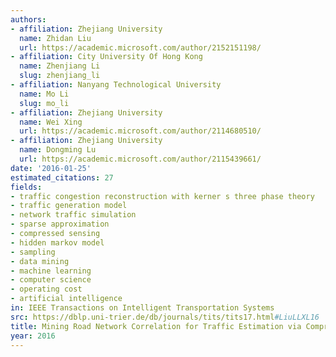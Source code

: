 ```yaml
---
authors:
- affiliation: Zhejiang University
  name: Zhidan Liu
  url: https://academic.microsoft.com/author/2152151198/
- affiliation: City University Of Hong Kong
  name: Zhenjiang Li
  slug: zhenjiang_li
- affiliation: Nanyang Technological University
  name: Mo Li
  slug: mo_li
- affiliation: Zhejiang University
  name: Wei Xing
  url: https://academic.microsoft.com/author/2114680510/
- affiliation: Zhejiang University
  name: Dongming Lu
  url: https://academic.microsoft.com/author/2115439661/
date: '2016-01-25'
estimated_citations: 27
fields:
- traffic congestion reconstruction with kerner s three phase theory
- traffic generation model
- network traffic simulation
- sparse approximation
- compressed sensing
- hidden markov model
- sampling
- data mining
- machine learning
- computer science
- operating cost
- artificial intelligence
in: IEEE Transactions on Intelligent Transportation Systems
src: https://dblp.uni-trier.de/db/journals/tits/tits17.html#LiuLLXL16
title: Mining Road Network Correlation for Traffic Estimation via Compressive Sensing
year: 2016
---
```

